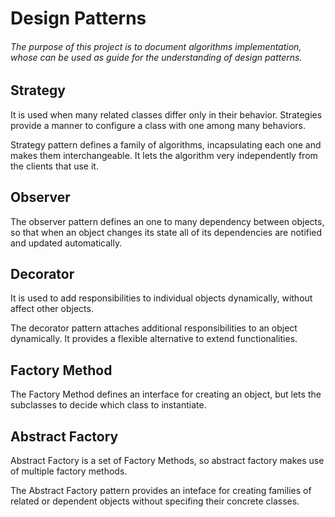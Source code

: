 # Design Patterns
###### The purpose of this project is to document algorithms implementation, whose can be used as guide for the understanding of *design patterns*.

## Strategy

It is used when many related classes differ only in their behavior. Strategies provide a manner to configure a class with one among many behaviors.

Strategy pattern defines a family of algorithms, incapsulating each one and makes them interchangeable. It lets the algorithm very independently from the clients that use it.

## Observer

The observer pattern defines an one to many dependency between objects, so that when an object changes its state all of its dependencies are notified and updated automatically.

## Decorator

It is used to add responsibilities to individual objects dynamically, without affect other objects.

The decorator pattern attaches additional responsibilities to an object dynamically. It provides a flexible alternative to extend functionalities.

## Factory Method

The Factory Method defines an interface for creating an object, but lets the subclasses to decide which class to instantiate.

## Abstract Factory

Abstract Factory is a set of Factory Methods, so abstract factory makes use of multiple factory methods. 

The Abstract Factory pattern provides an inteface for creating families of related or dependent objects without specifing their concrete classes.